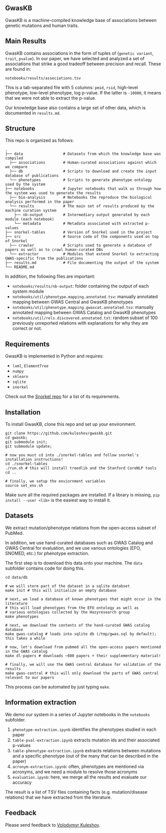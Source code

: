 GwasKB
------

GwasKB is a machine-compiled knowledge base of associations between genetic mutations and human traits.

## Main Results

GwasKB contains associations in the form of tuples of (`genetic variant`, `trait`, `pvalue`). In our paper, we have selected and analyzed a set of associations that strike a good tradeoff between precision and recall.
These are found in: 

```
notebooks/results/associations.tsv
```

This is a tab-separated file with 5 columns: `pmid`, `rsid`, high-level phenotype, low-level phenotype, log p-value. If the latter is `-10000`, it means that we were not able to extract the p-value.

Our knowledge base also contains a large set of other data, which is documented in `results.md`.

## Structure

This repo is organized as follows:

```
.
├── data                  # Datasets from which the knowledge base was compiled 
  ├── associations        # Human-curated associations against which we compare
  ├── db                  # Scripts to download and create the input database of publications
  └── phenotypes          # Scripts to generate phenotype ontology used by the system
├── notebooks             # Jupyter notebooks that walk us through how the system was used to generate the results
  ├── bio-analysis        # Notebooks the reproduce the biological analysis performed in the paper
  └── results             # The main set of results produced by the machine curation system
    ├── nb-output         # Intermediary output generated by each module (each notebook)
    └── metadata          # Metadata associated with extracted p-values
├── snorkel-tables        # Version of Snorkel used in the project
├── src                   # Source code of the components used on top of Snorkel
  ├── crawler             # Scripts used to generate a database of papers as well as to crawl human-curated DBs
  └── extractor           # Modules that extend Snorkel to extracting GWAS-specific from the publications
├── results.md            # File documenting the output of the system
└── README.md
```

In addition, the following files are important:

* `notebooks/results/nb-output`: folder containing the output of each system module
* `notebooks/util/phenotype.mapping.annotated.tsv`: manually annotated mapping between GWAS Central and GwasKB phenotypes
* `notebooks/util/phenotype.mapping.gwascat.annotated.tsv`: manually annotated mapping between GWAS Catalog and GwasKB phenotypes
* `notebooks/util/rels.discovered.annotated.txt`: random subset of 100 previously unreported relations with explanations for why they are correct or not.

## Requirements

GwasKB is implemented in Python and requires:

* `lxml`, `ElementTree`
* `numpy`
* `sklearn`
* `sqlite`
* `snorkel`

Check out the [Snorkel repo](https://github.com/kuleshov/snorkel) for a list of its requirements.

## Installation

To install GwasKB, clone this repo and set up your environment.

```
git clone https://github.com/kuleshov/gwaskb.git
cd gwaskb;
git submodule init;
git submodule update;

# now you must cd into ./snorkel-tables and follow snorkel's installation instructions!
cd ./snorkel-tables
./run.sh # this will install treedlib and the Stanford CoreNLP tools
cd ..

# finally, we setup the enviornment variables
source set_env.sh
```

Make sure all the required packages are installed. 
If a library is missing, `pip install --user <lib>` is the easiest way to install it.

## Datasets

We extract mutation/phenotype relations from the open-access subset of PubMed.

In addition, we use hand-curated databases such as GWAS Catalog and GWAS Central for evaluation, and we use various ontologies (EFO, SNOMED, etc.) for phenotype extraction.

The first step is to download this data onto your machine. The `data` subfolder contains code for doing this.

```
cd data/db

# we will store part of the dataset in a sqlite databset
make init # this will initialize an empty database

# next, we load a database of known phenotypes that might occur in the literature
# this will load phenotypes from the EFO ontology as well as 
# various ontologies collected by the Hazyresearch group
make phenotypes

# next, we download the contents of the hand-curated GWAS catalog database 
make gwas-catalog # loads into sqlite db (/tmp/gwas.sql by default); this takes a while

# now, let's download from pubmed all the open-access papers mentioned in the GWAS catalog
make dl-papers # downloads ~600 papers + their supplementary material!

# finally, we will use the GWAS central database for validation of the results
make gwas-central # this will only download the parts of GWAS central relevant to our papers
```

This process can be automated by just typing `make`.

## Information extraction

We demo our system in a series of Jupyter notebooks in the `notebooks` subfolder.

1. `phenotype-extraction.ipynb` identifies the phenotypes studied in each paper
2. `table-pval-extraction.ipynb` extracts mutation ids and their associated p-values
3. `table-phenotype-extraction.ipynb` extracts relations between mutations and a specific phenotype (out of the many that can be described in the paper)
4. `acronym-extraction.ipynb`: often, phenotypes are mentioned via acronyms, and we need a module to resolve those acronyms
5. `evaluation.ipynb`: here, we merge all the results and evaluate our accuracy

The result is a list of TSV files containing facts (e.g. mutation/disease relations) that we have extracted from the literature.  

## Feedback

Please send feedback to [Volodymyr Kuleshov](http://web.stanford.edu/~kuleshov/).
